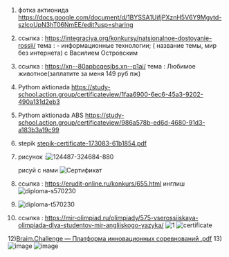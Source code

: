 1) фотка актионида https://docs.google.com/document/d/1BYSSA1UifjPXznH5V6Y9Mgvtd-szlcoUpN3hT06NmEE/edit?usp=sharing
2) ссылка : https://integraciya.org/konkursy/natsionalnoe-dostoyanie-rossii/ тема : - информационные технологии;  ( название темы, мир без интернета) с Василием Островским
3) ссылка : https://xn--80apbcqesjbs.xn--p1ai/ тема : Любимое животное(заплатите за меня 149 руб пж)
4) Pythom aktionada https://study-school.action.group/certificateview/1faa6900-6ec6-45a3-9202-490a131d2eb3 
5) Pythom aktionada ABS https://study-school.action.group/certificateview/986a578b-ed6d-4680-91d3-a183b3a19c99
6) stepik [stepik-certificate-173083-61b1854.pdf](https://github.com/DanAndy/6_semt/files/14182810/stepik-certificate-173083-61b1854.pdf)
7) рисунок :![124487-324684-880](https://github.com/DanAndy/6_semt/assets/113089418/a46dff8f-e0ba-48bd-b576-22336bf3b7e3)

   рисуй с нами ![Сертификат](https://github.com/DanAndy/6_semt/assets/113089418/62ac66d2-59c9-4295-b96e-da25e1a8f834)
9) ссылка : https://erudit-online.ru/konkurs/655.html инглиш ![diploma-s570230](https://github.com/DanAndy/6_semt/assets/113089418/16dd121b-b9bc-4162-8baf-b5cff5d49b98)
10) ![diploma-t570230](https://github.com/DanAndy/6_semt/assets/113089418/f3294121-e059-4a9c-b9c1-adf644b987bd)
11) ссылка : https://mir-olimpiad.ru/olimpiady/575-vserossiiskaya-olimpiada-dlya-studentov-mir-angliiskogo-yazyka/  ![1](https://github.com/DanAndy/6_semt/assets/113089418/2a5dd1fe-e63f-4c35-bb63-1ea7646537d9)
![certificate](https://github.com/DanAndy/6_semt/assets/113089418/e0645b65-88ed-4467-9aa5-4f68c49b400f)

12)[Braim.Challenge — Платформа инновационных соревнований .pdf](https://github.com/DanAndy/6_semt/files/15058205/Braim.Challenge.pdf)
13) ![image](https://github.com/DanAndy/6_semt/assets/113089418/efecc783-a176-4331-b3fc-36dedc771dd3)
![image](https://github.com/DanAndy/6_semt/assets/113089418/3c7025fd-fb2d-425e-934d-66f0a4a7b548)


